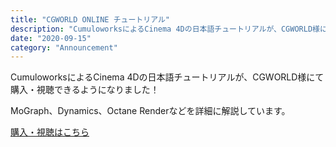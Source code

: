```yaml
---
title: "CGWORLD ONLINE チュートリアル"
description: "CumuloworksによるCinema 4Dの日本語チュートリアルが、CGWORLD様にて購入・視聴できるようになりました！"
date: "2020-09-15"
category: "Announcement"
---
```



CumuloworksによるCinema 4Dの日本語チュートリアルが、CGWORLD様にて購入・視聴できるようになりました！

MoGraph、Dynamics、Octane Renderなどを詳細に解説しています。

[購入・視聴はこちら](https://tutorials.cgworld.jp/set/758)

